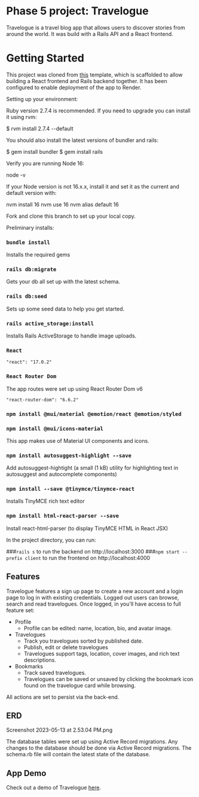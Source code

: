# Phase 5 project: Travelogue

Travelogue is a travel blog app that allows users to discover stories from around the world. It was build with a Rails API and a React frontend.

# Getting Started

This project was cloned from [this](https://github.com/learn-co-curriculum/project-template-react-rails-api) template, which is scaffolded to allow building a React frontend and Rails backend together. It has been configured to enable deployment of the app to Render.

Setting up your environment:

Ruby version 2.7.4 is recommended. If you need to upgrade you can install it using rvm:

$ rvm install 2.7.4 --default

You should also install the latest versions of bundler and rails:

$ gem install bundler
$ gem install rails

Verify you are running Node 16:

node -v

If your Node version is not 16.x.x, install it and set it as the current and default version with:

nvm install 16
nvm use 16
nvm alias default 16

Fork and clone this branch to set up your local copy.

Preliminary installs:
### `bundle install` 

Installs the required gems

### `rails db:migrate` 

Gets your db all set up with the latest schema.

### `rails db:seed` 

Sets up some seed data to help you get started.

### `rails active_storage:install`

Installs Rails ActiveStorage to handle image uploads.

### `React`

    "react": "17.0.2"

### `React Router Dom`

The app routes were set up using React Router Dom v6

    "react-router-dom": "6.6.2"

### `npm install @mui/material @emotion/react @emotion/styled`
### `npm install @mui/icons-material`

This app makes use of Material UI components and icons.

### `npm install autosuggest-highlight --save`

Add autosuggest-hightight (a small (1 kB) utility for highlighting text in autosuggest and autocomplete components)

### `npm install --save @tinymce/tinymce-react`

Installs TinyMCE rich text editor

### `npm install html-react-parser --save`

Install react-html-parser (to display TinyMCE HTML in React JSX)

In the project directory, you can run:

###`rails s` to run the backend on http://localhost:3000
###`npm start --prefix client` to run the frontend on http://localhost:4000

## Features

Travelogue features a sign up page to create a new account and a login page to log in with existing credentials. Logged out users can browse, search and read travelogues. Once logged, in you'll have access to full feature set:

- Profile
    - Profile can be edited: name, location, bio, and avatar image.
- Travelogues
    - Track you travelogues sorted by published date.
    - Publish, edit or delete travelogues
    - Travelogues support tags, location, cover images, and rich text descriptions.
- Bookmarks
    - Track saved travelogues.
    - Travelogues can be saved or unsaved by clicking the bookmark icon found on the travelogue card while browsing.

All actions are set to persist via the back-end.

## ERD

Screenshot 2023-05-13 at 2.53.04 PM.png

The database tables were set up using Active Record migrations. Any changes to the database should be done via Active Record migrations. The schema.rb file will contain the latest state of the database.

## App Demo

Check out a demo of Travelogue [here](https://youtu.be/OtMjASLNw6g).